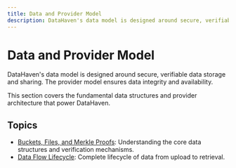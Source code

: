 ```yaml
---
title: Data and Provider Model
description: DataHaven's data model is designed around secure, verifiable storage and sharing. This section covers the core data structures and provider architecture.
---
```


# Data and Provider Model

DataHaven's data model is designed around secure, verifiable data storage and sharing. The provider model ensures data integrity and availability.

This section covers the fundamental data structures and provider architecture that power DataHaven. 

## Topics

- [Buckets, Files, and Merkle Proofs](/how-it-works/data-and-provider-model/buckets-files-and-merkle-proofs/): Understanding the core data structures and verification mechanisms.
- [Data Flow Lifecycle](/how-it-works/data-and-provider-model/data-flow-and-lifecycle/): Complete lifecycle of data from upload to retrieval.
